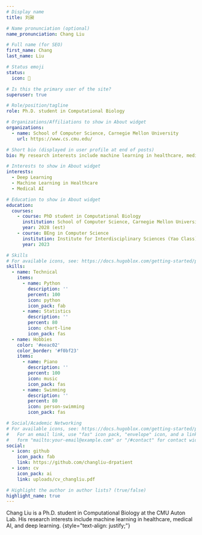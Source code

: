 ```yaml
---
# Display name
title: 刘昶

# Name pronunciation (optional)
name_pronunciation: Chang Liu

# Full name (for SEO)
first_name: Chang
last_name: Liu

# Status emoji
status:
  icon: 🤖

# Is this the primary user of the site?
superuser: true

# Role/position/tagline
role: Ph.D. student in Computational Biology

# Organizations/Affiliations to show in About widget
organizations:
  - name: School of Computer Science, Carnegie Mellon University
    url: https://www.cs.cmu.edu/

# Short bio (displayed in user profile at end of posts)
bio: My research interests include machine learning in healthcare, medical AI, and deep learning.

# Interests to show in About widget
interests:
  - Deep Learning
  - Machine Learning in Healthcare
  - Medical AI

# Education to show in About widget
education:
  courses:
    - course: PhD student in Computational Biology
      institution: School of Computer Science, Carnegie Mellon University
      year: 2028 (est)
    - course: BEng in Computer Science
      institution: Institute for Interdisciplinary Sciences (Yao Class), Tsinghua University
      year: 2023

# Skills
# For available icons, see: https://docs.hugoblox.com/getting-started/page-builder/#icons
skills:
  - name: Technical
    items:
      - name: Python
        description: ''
        percent: 100
        icon: python
        icon_pack: fab
      - name: Statistics
        description: ''
        percent: 80
        icon: chart-line
        icon_pack: fas
  - name: Hobbies
    color: '#eeac02'
    color_border: '#f0bf23'
    items:
      - name: Piano
        description: ''
        percent: 100
        icon: music
        icon_pack: fas
      - name: Swimming
        description: ''
        percent: 80
        icon: person-swimming
        icon_pack: fas

# Social/Academic Networking
# For available icons, see: https://docs.hugoblox.com/getting-started/page-builder/#icons
#   For an email link, use "fas" icon pack, "envelope" icon, and a link in the
#   form "mailto:your-email@example.com" or "/#contact" for contact widget.
social:
  - icon: github
    icon_pack: fab
    link: https://github.com/changliu-drpatient
  - icon: cv
    icon_pack: ai
    link: uploads/cv_changliu.pdf

# Highlight the author in author lists? (true/false)
highlight_name: true
---
```

Chang Liu is a Ph.D. student in Computational Biology at the CMU Auton Lab. His research interests include machine learning in healthcare, medical AI, and deep learning.
{style="text-align: justify;"}
